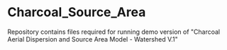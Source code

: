 # Charcoal_Source_Area
Repository contains files required for running demo version of "Charcoal Aerial Dispersion and Source Area Model - Watershed V.1"
